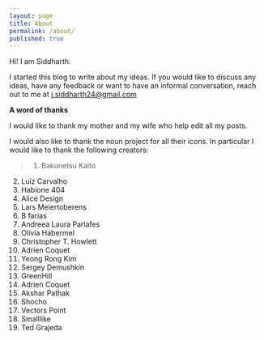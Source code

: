 ```yaml
---
layout: page
title: About
permalink: /about/
published: true
---
```


Hi! I am Siddharth.  

I started this blog to write about my ideas. If you would like to discuss any ideas, have any feedback or want to have an informal conversation, reach out to me at [j.siddharth24@gmail.com](mailto:j.siddharth24:gmail.com)


**A word of thanks**

I would like to thank my mother and my wife who help edit all my posts. 

I would also like to thank the noun project for all their icons. In particular I would like to thank the following creators: 

>1. Bakunetsu Kaito
2. Luiz Carvalho
3. Habione 404
4. Alice Design
5. Lars Meiertoberens
6. B farias
7. Andreea Laura Parlafes
8. Olivia Habermel
9. Christopher T. Howlett
10. Adrien Coquet
11. Yeong Rong Kim
12. Sergey Demushkin
13. GreenHill
14. Adrien Coquet
15. Akshar Pathak
16. Shocho
17. Vectors Point
18. Smalllike
19. Ted Grajeda

